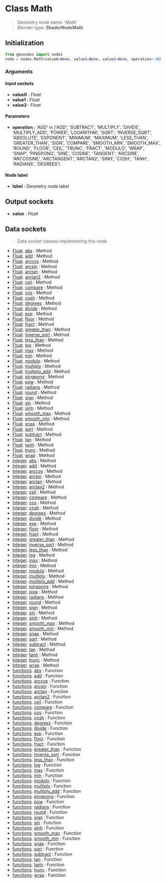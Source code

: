 
# Class Math

> Geometry node name: _'Math'_<br>Blender type:  **ShaderNodeMath**

## Initialization


```python
from geonodes import nodes
node = nodes.Math(value0=None, value1=None, value2=None, operation='ADD', label=None)
```


### Arguments


#### Input sockets



- **value0** : _Float_
- **value1** : _Float_
- **value2** : _Float_



#### Parameters



- **operation** : _'ADD'_ in ('ADD', 'SUBTRACT', 'MULTIPLY', 'DIVIDE', 'MULTIPLY_ADD', 'POWER', 'LOGARITHM', 'SQRT', 'INVERSE_SQRT', 'ABSOLUTE', 'EXPONENT', 'MINIMUM', 'MAXIMUM', 'LESS_THAN', 'GREATER_THAN', 'SIGN', 'COMPARE', 'SMOOTH_MIN', 'SMOOTH_MAX', 'ROUND', 'FLOOR', 'CEIL', 'TRUNC', 'FRACT', 'MODULO', 'WRAP', 'SNAP', 'PINGPONG', 'SINE', 'COSINE', 'TANGENT', 'ARCSINE', 'ARCCOSINE', 'ARCTANGENT', 'ARCTAN2', 'SINH', 'COSH', 'TANH', 'RADIANS', 'DEGREES')



#### Node label



- **label** : Geometry node label



## Output sockets



- **value** : _Float_



## Data sockets

> Data socket classes implementing this node


- [Float](aaa). [abs](bbb) : Method
- [Float](aaa). [add](bbb) : Method
- [Float](aaa). [arccos](bbb) : Method
- [Float](aaa). [arcsin](bbb) : Method
- [Float](aaa). [arctan](bbb) : Method
- [Float](aaa). [arctan2](bbb) : Method
- [Float](aaa). [ceil](bbb) : Method
- [Float](aaa). [compare](bbb) : Method
- [Float](aaa). [cos](bbb) : Method
- [Float](aaa). [cosh](bbb) : Method
- [Float](aaa). [degrees](bbb) : Method
- [Float](aaa). [divide](bbb) : Method
- [Float](aaa). [exp](bbb) : Method
- [Float](aaa). [floor](bbb) : Method
- [Float](aaa). [fract](bbb) : Method
- [Float](aaa). [greater_than](bbb) : Method
- [Float](aaa). [inverse_sqrt](bbb) : Method
- [Float](aaa). [less_than](bbb) : Method
- [Float](aaa). [log](bbb) : Method
- [Float](aaa). [max](bbb) : Method
- [Float](aaa). [min](bbb) : Method
- [Float](aaa). [modulo](bbb) : Method
- [Float](aaa). [multiply](bbb) : Method
- [Float](aaa). [multiply_add](bbb) : Method
- [Float](aaa). [pingpong](bbb) : Method
- [Float](aaa). [pow](bbb) : Method
- [Float](aaa). [radians](bbb) : Method
- [Float](aaa). [round](bbb) : Method
- [Float](aaa). [sign](bbb) : Method
- [Float](aaa). [sin](bbb) : Method
- [Float](aaa). [sinh](bbb) : Method
- [Float](aaa). [smooth_max](bbb) : Method
- [Float](aaa). [smooth_min](bbb) : Method
- [Float](aaa). [snap](bbb) : Method
- [Float](aaa). [sqrt](bbb) : Method
- [Float](aaa). [subtract](bbb) : Method
- [Float](aaa). [tan](bbb) : Method
- [Float](aaa). [tanh](bbb) : Method
- [Float](aaa). [trunc](bbb) : Method
- [Float](aaa). [wrap](bbb) : Method
- [Integer](aaa). [abs](bbb) : Method
- [Integer](aaa). [add](bbb) : Method
- [Integer](aaa). [arccos](bbb) : Method
- [Integer](aaa). [arcsin](bbb) : Method
- [Integer](aaa). [arctan](bbb) : Method
- [Integer](aaa). [arctan2](bbb) : Method
- [Integer](aaa). [ceil](bbb) : Method
- [Integer](aaa). [compare](bbb) : Method
- [Integer](aaa). [cos](bbb) : Method
- [Integer](aaa). [cosh](bbb) : Method
- [Integer](aaa). [degrees](bbb) : Method
- [Integer](aaa). [divide](bbb) : Method
- [Integer](aaa). [exp](bbb) : Method
- [Integer](aaa). [floor](bbb) : Method
- [Integer](aaa). [fract](bbb) : Method
- [Integer](aaa). [greater_than](bbb) : Method
- [Integer](aaa). [inverse_sqrt](bbb) : Method
- [Integer](aaa). [less_than](bbb) : Method
- [Integer](aaa). [log](bbb) : Method
- [Integer](aaa). [max](bbb) : Method
- [Integer](aaa). [min](bbb) : Method
- [Integer](aaa). [modulo](bbb) : Method
- [Integer](aaa). [multiply](bbb) : Method
- [Integer](aaa). [multiply_add](bbb) : Method
- [Integer](aaa). [pingpong](bbb) : Method
- [Integer](aaa). [pow](bbb) : Method
- [Integer](aaa). [radians](bbb) : Method
- [Integer](aaa). [round](bbb) : Method
- [Integer](aaa). [sign](bbb) : Method
- [Integer](aaa). [sin](bbb) : Method
- [Integer](aaa). [sinh](bbb) : Method
- [Integer](aaa). [smooth_max](bbb) : Method
- [Integer](aaa). [smooth_min](bbb) : Method
- [Integer](aaa). [snap](bbb) : Method
- [Integer](aaa). [sqrt](bbb) : Method
- [Integer](aaa). [subtract](bbb) : Method
- [Integer](aaa). [tan](bbb) : Method
- [Integer](aaa). [tanh](bbb) : Method
- [Integer](aaa). [trunc](bbb) : Method
- [Integer](aaa). [wrap](bbb) : Method
- [functions](aaa). [abs](bbb) : Function
- [functions](aaa). [add](bbb) : Function
- [functions](aaa). [arccos](bbb) : Function
- [functions](aaa). [arcsin](bbb) : Function
- [functions](aaa). [arctan](bbb) : Function
- [functions](aaa). [arctan2](bbb) : Function
- [functions](aaa). [ceil](bbb) : Function
- [functions](aaa). [compare](bbb) : Function
- [functions](aaa). [cos](bbb) : Function
- [functions](aaa). [cosh](bbb) : Function
- [functions](aaa). [degrees](bbb) : Function
- [functions](aaa). [divide](bbb) : Function
- [functions](aaa). [exp](bbb) : Function
- [functions](aaa). [floor](bbb) : Function
- [functions](aaa). [fract](bbb) : Function
- [functions](aaa). [greater_than](bbb) : Function
- [functions](aaa). [inverse_sqrt](bbb) : Function
- [functions](aaa). [less_than](bbb) : Function
- [functions](aaa). [log](bbb) : Function
- [functions](aaa). [max](bbb) : Function
- [functions](aaa). [min](bbb) : Function
- [functions](aaa). [modulo](bbb) : Function
- [functions](aaa). [multiply](bbb) : Function
- [functions](aaa). [multiply_add](bbb) : Function
- [functions](aaa). [pingpong](bbb) : Function
- [functions](aaa). [pow](bbb) : Function
- [functions](aaa). [radians](bbb) : Function
- [functions](aaa). [round](bbb) : Function
- [functions](aaa). [sign](bbb) : Function
- [functions](aaa). [sin](bbb) : Function
- [functions](aaa). [sinh](bbb) : Function
- [functions](aaa). [smooth_max](bbb) : Function
- [functions](aaa). [smooth_min](bbb) : Function
- [functions](aaa). [snap](bbb) : Function
- [functions](aaa). [sqrt](bbb) : Function
- [functions](aaa). [subtract](bbb) : Function
- [functions](aaa). [tan](bbb) : Function
- [functions](aaa). [tanh](bbb) : Function
- [functions](aaa). [trunc](bbb) : Function
- [functions](aaa). [wrap](bbb) : Function


